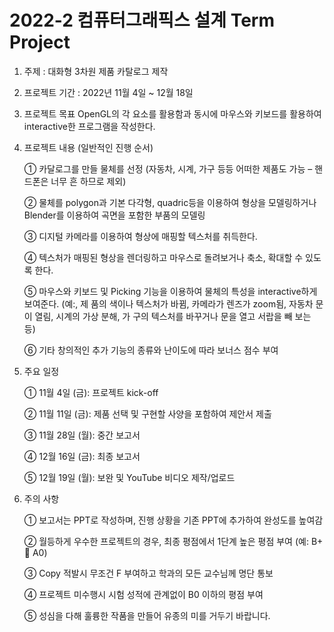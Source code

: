 # 2022-2 컴퓨터그래픽스 설계 Term Project

1. 주제 : 대화형 3차원 제품 카탈로그 제작
2. 프로젝트 기간 : 2022년 11월 4일 ~ 12월 18일
3. 프로젝트 목표
OpenGL의 각 요소를 활용함과 동시에 마우스와 키보드를 활용하여 interactive한 프로그램을
작성한다.
4. 프로젝트 내용 (일반적인 진행 순서)

    ① 카달로그를 만들 물체를 선정 (자동차, 시계, 가구 등등 어떠한 제품도 가능 – 핸드폰은 너무 흔
하므로 제외)

    ② 물체를 polygon과 기본 다각형, quadric등을 이용하여 형상을 모델링하거나 Blender를 이용하여
곡면을 포함한 부품의 모델링

    ③ 디지털 카메라를 이용하여 형상에 매핑할 텍스처를 취득한다.

    ④ 텍스처가 매핑된 형상을 렌더링하고 마우스로 돌려보거나 축소, 확대할 수 있도록 한다.

    ⑤ 마우스와 키보드 및 Picking 기능을 이용하여 물체의 특성을 interactive하게 보여준다. (예:, 제
품의 색이나 텍스처가 바뀜, 카메라가 렌즈가 zoom됨, 자동차 문이 열림, 시계의 가상 분해, 가
구의 텍스처를 바꾸거나 문을 열고 서랍을 빼 보는 등)

    ⑥ 기타 창의적인 추가 기능의 종류와 난이도에 따라 보너스 점수 부여
    
5. 주요 일정
    
    ① 11월 4일 (금): 프로젝트 kick-off
    
    ② 11월 11일 (금): 제품 선택 및 구현할 사양을 포함하여 제안서 제출
   
    ③ 11월 28일 (월): 중간 보고서
    
    ④ 12월 16일 (금): 최종 보고서
    
    ⑤ 12월 19일 (월): 보완 및 YouTube 비디오 제작/업로드

6. 주의 사항

    ① 보고서는 PPT로 작성하며, 진행 상황을 기존 PPT에 추가하여 완성도를 높여감

    ② 월등하게 우수한 프로젝트의 경우, 최종 평점에서 1단계 높은 평점 부여 (예: B+  A0)

    ③ Copy 적발시 무조건 F 부여하고 학과의 모든 교수님께 명단 통보

    ④ 프로젝트 미수행시 시험 성적에 관계없이 B0 이하의 평점 부여

    ⑤ 성심을 다해 훌륭한 작품을 만들어 유종의 미를 거두기 바랍니다.
